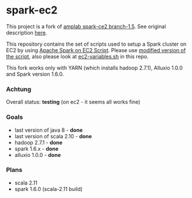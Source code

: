 spark-ec2
=========

This project is a fork of [amplab spark-ce2 branch-1.5](https://github.com/amplab/spark-ec2/tree/branch-1.5).
See original description [here](https://github.com/amplab/spark-ec2/blob/branch-1.5/README.md).

This repository contains the set of scripts used to setup a Spark cluster on EC2 by using [Apache Spark on EC2 Script](http://spark.apache.org/docs/latest/ec2-scripts.html).
Please use [modified version of the script](install), also please look at [ec2-variables.sh](install/deploy.generic/root/spark-ec2/ec2-variables.sh) in this repo. 

This fork works only with YARN (which installs hadoop 2.7.1), Alluxio 1.0.0 and Spark version 1.6.0.  

### Achtung

Overall status: **testing** (on ec2 - it seems all works fine)

### Goals

* last version of java 8 - **done**
* last version of scala 2.10 - **done**
* hadoop 2.7.1 - **done**  
* spark 1.6.x - **done** 
* alluxio 1.0.0 - **done**

### Plans

* scala 2.11
* spark 1.6.0 (scala-2.11 build)
